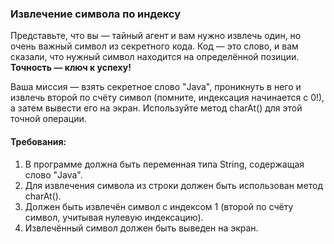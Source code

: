 
### Извлечение символа по индексу

Представьте, что вы — тайный агент и вам нужно извлечь один, но очень важный символ из секретного кода. Код — это слово, и вам сказали, что нужный символ находится на определённой позиции. **Точность — ключ к успеху!**

Ваша миссия — взять секретное слово "Java", проникнуть в него и извлечь второй по счёту символ (помните, индексация начинается с 0!), а затем вывести его на экран. Используйте метод charAt() для этой точной операции.

#### Требования:
1. В программе должна быть переменная типа String, содержащая слово "Java".
2. Для извлечения символа из строки должен быть использован метод charAt().
3. Должен быть извлечён символ с индексом 1 (второй по счёту символ, учитывая нулевую индексацию).
4. Извлечённый символ должен быть выведен на экран.